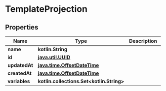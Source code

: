 
# TemplateProjection

## Properties
Name | Type | Description | Notes
------------ | ------------- | ------------- | -------------
**name** | **kotlin.String** |  |  [optional]
**id** | [**java.util.UUID**](java.util.UUID) |  |  [optional]
**updatedAt** | [**java.time.OffsetDateTime**](java.time.OffsetDateTime) |  |  [optional]
**createdAt** | [**java.time.OffsetDateTime**](java.time.OffsetDateTime) |  |  [optional]
**variables** | **kotlin.collections.Set&lt;kotlin.String&gt;** |  |  [optional]



